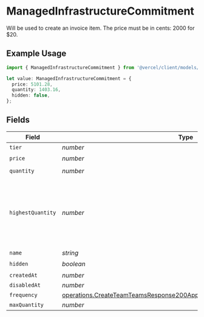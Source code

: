 # ManagedInfrastructureCommitment

Will be used to create an invoice item. The price must be in cents: 2000 for $20.

## Example Usage

```typescript
import { ManagedInfrastructureCommitment } from '@vercel/client/models/operations';

let value: ManagedInfrastructureCommitment = {
  price: 5101.28,
  quantity: 1403.16,
  hidden: false,
};
```

## Fields

| Field             | Type                                                                                                                                                                   | Required           | Description                                                                                           |
| ----------------- | ---------------------------------------------------------------------------------------------------------------------------------------------------------------------- | ------------------ | ----------------------------------------------------------------------------------------------------- |
| `tier`            | _number_                                                                                                                                                               | :heavy_minus_sign: | N/A                                                                                                   |
| `price`           | _number_                                                                                                                                                               | :heavy_check_mark: | N/A                                                                                                   |
| `quantity`        | _number_                                                                                                                                                               | :heavy_check_mark: | N/A                                                                                                   |
| `highestQuantity` | _number_                                                                                                                                                               | :heavy_minus_sign: | The highest quantity in the current period. Used to render the correct enable/disable UI for add-ons. |
| `name`            | _string_                                                                                                                                                               | :heavy_minus_sign: | N/A                                                                                                   |
| `hidden`          | _boolean_                                                                                                                                                              | :heavy_check_mark: | N/A                                                                                                   |
| `createdAt`       | _number_                                                                                                                                                               | :heavy_minus_sign: | N/A                                                                                                   |
| `disabledAt`      | _number_                                                                                                                                                               | :heavy_minus_sign: | N/A                                                                                                   |
| `frequency`       | [operations.CreateTeamTeamsResponse200ApplicationJSONResponseBodyFrequency](../../models/operations/createteamteamsresponse200applicationjsonresponsebodyfrequency.md) | :heavy_minus_sign: | N/A                                                                                                   |
| `maxQuantity`     | _number_                                                                                                                                                               | :heavy_minus_sign: | N/A                                                                                                   |
